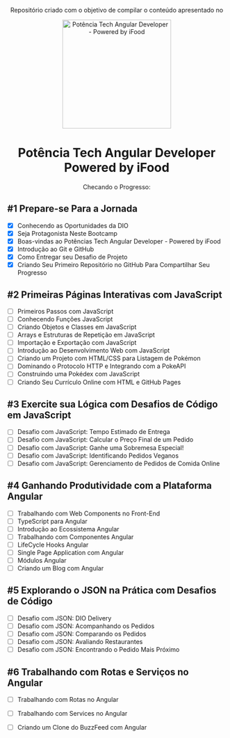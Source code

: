 <p align="center">Repositório criado com o objetivo de compilar o conteúdo apresentado no</p>

<p align="center">
  <img src="https://hermes.dio.me/tracks/a123a707-54de-4a67-88ee-5c129beb14d7.png" alt="Potência Tech Angular Developer -  Powered by iFood" width="250" height="250">
</p>

<h1 align="center">
  <b>Potência Tech Angular Developer<br>
    Powered by iFood</b>
</h1>

<p align="center">
  Checando o Progresso:
</p>

<h2><b>#1 Prepare-se Para a Jornada</b></h2>

- [x] Conhecendo as Oportunidades da DIO
- [x] Seja Protagonista Neste Bootcamp
- [x] Boas-vindas ao Potências Tech Angular Developer - Powered by iFood
- [x] Introdução ao Git e GitHub
- [x] Como Entregar seu Desafio de Projeto
- [x] Criando Seu Primeiro Repositório no GitHub Para Compartilhar Seu Progresso

<h2><b>#2 Primeiras Páginas Interativas com JavaScript</b></h2>

- [ ] Primeiros Passos com JavaScript
- [ ] Conhecendo Funções JavaScript
- [ ] Criando Objetos e Classes em JavaScript
- [ ] Arrays e Estruturas de Repetição em JavaScript
- [ ] Importação e Exportação com JavaScript
- [ ] Introdução ao Desenvolvimento Web com JavaScript
- [ ] Criando um Projeto com HTML/CSS para Listagem de Pokémon
- [ ] Dominando o Protocolo HTTP e Integrando com a PokeAPI
- [ ] Construindo uma Pokédex com JavaScript
- [ ] Criando Seu Currículo Online com HTML e GitHub Pages

<h2><b>#3 Exercite sua Lógica com Desafios de Código em JavaScript</b></h2>

- [ ] Desafio com JavaScript: Tempo Estimado de Entrega
- [ ] Desafio com JavaScript: Calcular o Preço Final de um Pedido
- [ ] Desafio com JavaScript: Ganhe uma Sobremesa Especial!
- [ ] Desafio com JavaScript: Identificando Pedidos Veganos
- [ ] Desafio com JavaScript: Gerenciamento de Pedidos de Comida Online

<h2><b>#4 Ganhando Produtividade com a Plataforma Angular</b></h2>

- [ ] Trabalhando com Web Components no Front-End
- [ ] TypeScript para Angular
- [ ] Introdução ao Ecossistema Angular
- [ ] Trabalhando com Componentes Angular
- [ ] LifeCycle Hooks Angular
- [ ] Single Page Application com Angular
- [ ] Módulos Angular
- [ ] Criando um Blog com Angular

<h2><b>#5 Explorando o JSON na Prática com Desafios de Código</b></h2>

- [ ] Desafio com JSON: DIO Delivery
- [ ] Desafio com JSON: Acompanhando os Pedidos
- [ ] Desafio com JSON: Comparando os Pedidos
- [ ] Desafio com JSON: Avaliando Restaurantes
- [ ] Desafio com JSON: Encontrando o Pedido Mais Próximo

<h2><b>#6 Trabalhando com Rotas e Serviços no Angular</b></h2>

- [ ]  Trabalhando com Rotas no Angular
- [ ] Trabalhando com Services no Angular
- [ ] Criando um Clone do BuzzFeed com Angular

